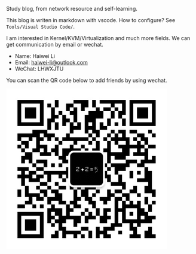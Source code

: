 Study blog, from network resource and self-learning.

This blog is writen in markdown with vscode. How to configure? See `Tools/Visual Studio Code/`.

I am interested in Kernel/KVM/Virtualization and much more fields. We can get communication by email or wechat. 

- Name: Haiwei Li
- Email: haiwei-li@outlook.com
- WeChat: LHWXJTU

You can scan the QR code below to add friends by using wechat.

![Haiwei Li](Tools/images/Wechat-lihaiwei.jpeg)